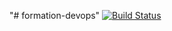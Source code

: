 "# formation-devops" 
[![Build Status](https://travis-ci.org/Sylrael/formation-devops.svg?branch=master)](https://travis-ci.org/Sylrael/formation-devops)